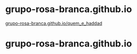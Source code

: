 # grupo-rosa-branca.github.io
[grupo-rosa-branca.github.io/quem_e_haddad](http://grupo-rosa-branca.github.io/quem_e_haddad)
# grupo-rosa-branca.github.io
